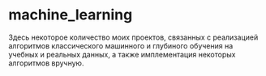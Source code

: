 # machine_learning
Здесь некоторое количество моих проектов, связанных с реализацией алгоритмов классического машинного и глубиного обучения на учебных и реальных данных, а также имплементация некоторых алгоритмов вручную.
